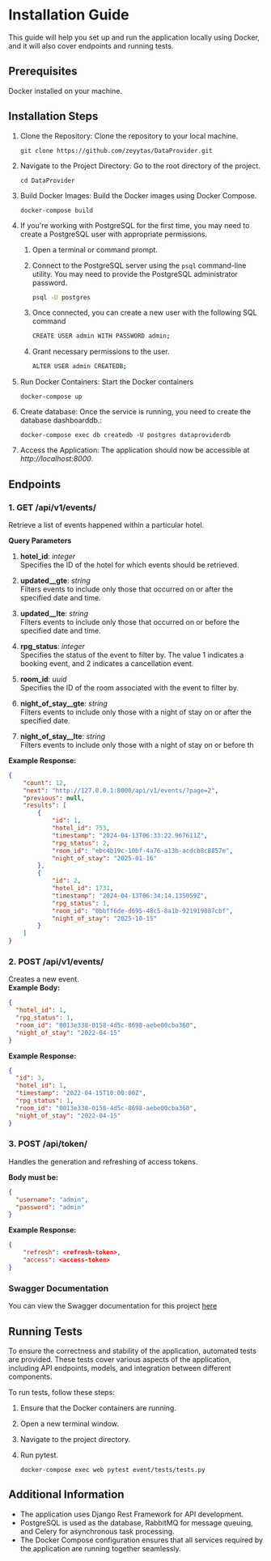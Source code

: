 # Installation Guide

This guide will help you set up and run the application locally using Docker, and it will also cover endpoints and running tests.

## Prerequisites
Docker installed on your machine.
 
## Installation Steps
1. Clone the Repository: Clone the repository to your local machine.

    ```shell
    git clone https://github.com/zeyytas/DataProvider.git
    ```

2. Navigate to the Project Directory: Go to the root directory of the project.
   
   ```shell
   cd DataProvider
   ```

3. Build Docker Images: Build the Docker images using Docker Compose.
   
   ```shell
   docker-compose build
   ```

4. If you're working with PostgreSQL for the first time, you may need to create a PostgreSQL user with appropriate permissions.

   1. Open a terminal or command prompt.
   2. Connect to the PostgreSQL server using the `psql` command-line utility. You may need to provide the PostgreSQL administrator password.

      ```bash
      psql -U postgres
      ```
   3. Once connected, you can create a new user with the following SQL command

      ```bash
      CREATE USER admin WITH PASSWORD admin;
      ```

   4. Grant necessary permissions to the user.

      ```bash
      ALTER USER admin CREATEDB;  

5. Run Docker Containers: Start the Docker containers

   ```shell
   docker-compose up
   ```
   
6. Create database: Once the service is running, you need to create the database dashboarddb.:

   ```shell
   docker-compose exec db createdb -U postgres dataproviderdb
   ```

7. Access the Application: The application should now be accessible at _http://localhost:8000_.

## Endpoints

### 1. GET /api/v1/events/  
Retrieve a list of events happened within a particular hotel.  

**Query Parameters**

1. **hotel_id**: _integer_  
   Specifies the ID of the hotel for which events should be retrieved.

2. **updated__gte**: _string<date-time>_  
   Filters events to include only those that occurred on or after the specified date and time.

3. **updated__lte**: _string<date-time>_  
   Filters events to include only those that occurred on or before the specified date and time.

4. **rpg_status**: _integer_  
   Specifies the status of the event to filter by. The value 1 indicates a booking event, and 2 indicates a cancellation event.

5. **room_id**: _uuid_  
   Specifies the ID of the room associated with the event to filter by.

6. **night_of_stay__gte**: _string<date->_  
   Filters events to include only those with a night of stay on or after the specified date.

7. **night_of_stay__lte**: _string<date->_  
   Filters events to include only those with a night of stay on or before th


**Example Response:**
```json
{
    "count": 12,
    "next": "http://127.0.0.1:8000/api/v1/events/?page=2",
    "previous": null,
    "results": [
        {
            "id": 1,
            "hotel_id": 753,
            "timestamp": "2024-04-13T06:33:22.967611Z",
            "rpg_status": 2,
            "room_id": "ebc4b19c-10bf-4a76-a13b-acdcb8c8857e",
            "night_of_stay": "2025-01-16"
        },
        {
            "id": 2,
            "hotel_id": 1731,
            "timestamp": "2024-04-13T06:34:14.135059Z",
            "rpg_status": 1,
            "room_id": "0bbff6de-d695-48c5-8a1b-921919887cbf",
            "night_of_stay": "2025-10-15"
        }
    ]
}
```

### 2. POST /api/v1/events/  
Creates a new event.  
**Example Body:**    
```json
{
  "hotel_id": 1,
  "rpg_status": 1,
  "room_id": "0013e338-0158-4d5c-8698-aebe00cba360",
  "night_of_stay": "2022-04-15"
}
```
**Example Response:**    
```json
{
  "id": 3,
  "hotel_id": 1,
  "timestamp": "2022-04-15T10:00:00Z",
  "rpg_status": 1,
  "room_id": "0013e338-0158-4d5c-8698-aebe00cba360",
  "night_of_stay": "2022-04-15"
}
```

### 3. POST /api/token/  
Handles the generation and refreshing of access tokens.

**Body must be:**
```json
{
  "username": "admin",
  "password": "admin"
}
```

**Example Response:**    
```json
{
    "refresh": <refresh-token>,
    "access": <access-token>
}
```  
### Swagger Documentation

You can view the Swagger documentation for this project [here](/swagger.yaml)  

## Running Tests  

To ensure the correctness and stability of the application, automated tests are provided. These tests cover various aspects of the application, including API endpoints, models, and integration between different components.  

To run tests, follow these steps:
1. Ensure that the Docker containers are running.
2. Open a new terminal window.
3. Navigate to the project directory.
4. Run pytest.

   ```shell
   docker-compose exec web pytest event/tests/tests.py
   ```

## Additional Information
- The application uses Django Rest Framework for API development.
- PostgreSQL is used as the database, RabbitMQ for message queuing, and Celery for asynchronous task processing.
- The Docker Compose configuration ensures that all services required by the application are running together seamlessly.
